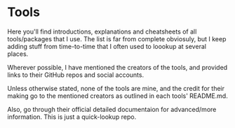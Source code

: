 # Tools

Here you'll find introductions, explanations and cheatsheets of all tools/packages that I use. The list is far from complete obviosuly, but I keep adding stuff from time-to-time that I often used to loookup at several places.

Wherever possible, I have mentioned the creators of the tools, and provided links to their GitHub repos and social accounts.

Unless otherwise stated, none of the tools are mine, and the credit for their making go to the mentioned creators as outlined in each tools' README.md.

Also, go through their official detailed documentaion for advanced/more information. This is just a quick-lookup repo.
